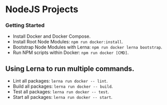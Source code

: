 # NodeJS Projects

### Getting Started

- Install Docker and Docker Compose.
- Install Root Node Modules: `npm run docker:install`.
- Bootstrap Node Modules with Lerna: `npm run docker lerna bootstrap`.
- Run NPM scripts within Docker: `npm run docker [CMD]`.

## Using Lerna to run multiple commands.

- Lint all packages: `lerna run docker -- lint`.
- Build all packages: `lerna run docker -- build`.
- Test all packages: `lerna run docker -- test`.
- Start all packages: `lerna run docker -- start`.
